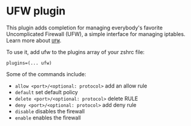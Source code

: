 # UFW plugin

This plugin adds completion for managing everybody's favorite Uncomplicated
Firewall (UFW), a simple interface for managing iptables. Learn more about
[`UFW`](https://wiki.ubuntu.com/UncomplicatedFirewall).

To use it, add ufw to the plugins array of your zshrc file:

```
plugins=(... ufw)
```

Some of the commands include:

-   `allow <port>/<optional: protocol>` add an allow rule
-   `default` set default policy
-   `delete <port>/<optional: protocol>` delete RULE
-   `deny <port>/<optional: protocol>` add deny rule
-   `disable` disables the firewall
-   `enable` enables the firewall
